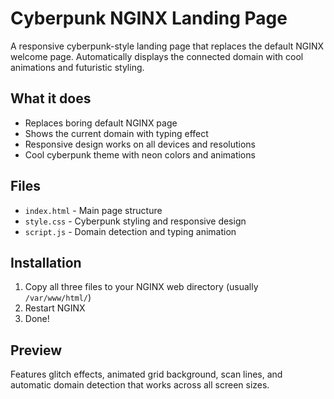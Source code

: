 # Cyberpunk NGINX Landing Page

A responsive cyberpunk-style landing page that replaces the default NGINX welcome page. Automatically displays the connected domain with cool animations and futuristic styling.

## What it does

- Replaces boring default NGINX page
- Shows the current domain with typing effect
- Responsive design works on all devices and resolutions
- Cool cyberpunk theme with neon colors and animations

## Files

- `index.html` - Main page structure
- `style.css` - Cyberpunk styling and responsive design  
- `script.js` - Domain detection and typing animation

## Installation

1. Copy all three files to your NGINX web directory (usually `/var/www/html/`)
2. Restart NGINX
3. Done!

## Preview

Features glitch effects, animated grid background, scan lines, and automatic domain detection that works across all screen sizes.
